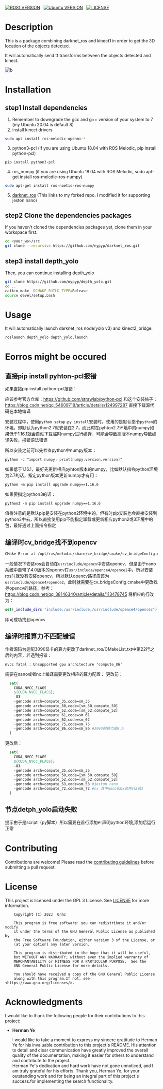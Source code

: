 
[![ROS1 VERSION](https://img.shields.io/badge/ROS-ROS%201%20Noetic-brightgreen)](http://wiki.ros.org/noetic)
&nbsp;
[![Ubuntu VERSION](https://img.shields.io/badge/Tested-Ubuntu%2020.04-green)](https://ubuntu.com/)
&nbsp;
[![LICENSE](https://img.shields.io/badge/license-GPL%203-informational)](https://github.com/0nhc/depth_yolo/blob/master/LICENSE)
&nbsp;

# Description
This is a package combining darknet_ros and kinect1 in order to get the 3D location of the objects detected.

It will automatically send tf transforms between the objects detected and kinect.

![b](imgs/b.jpeg)
  


# Installation
## step1 Install dependencies
1. Remember to downgrade the gcc and g++ version of your system to 7 (my Ubuntu 20.04 is default 8)
2. install kinect drivers
```bash
sudo apt install ros-melodic-openni-*
```
3. python3-pcl (if you are using Ubuntu 18.04 with ROS Melodic, pip install python-pcl)
```bash
pip install python3-pcl
```

4. ros_numpy (if you are using Ubuntu 18.04 with ROS Melodic, sudo apt-get install ros-melodic-ros-numpy)
```bash
sudo apt-get install ros-noetic-ros-numpy
```
5. [darknet_ros](https://github.com/nypyp/darknet_ros.git) (This links to my forked repo. I modified it for supporting jeston nano)
## step2 Clone the dependencies packages
If you haven't cloned the dependencies packages yet, clone them in your workspace first.

```bash
cd <your_ws>/src
git clone --recursive https://github.com/nypyp/darknet_ros.git
```
## step3 install depth_yolo
Then, you can continue installing depth_yolo
```bash
git clone https://github.com/nypyp/depth_yolo.git
cd ..
catkin_make -DCMAKE_BUILD_TYPE=Release
source devel/setup.bash
```
# Usage

It will automatically launch darknet_ros node(yolo v3) and kinect2_bridge.
```bash
roslaunch depth_yolo depth_yolo.launch
```
# Eorros might be occured

## **直接pip install pyhton-pcl报错**

如果直接pip install python-pcl报错：

应该参考官方仓库：https://github.com/strawlab/python-pcl
和这个安装帖子：https://blog.csdn.net/qq_54609718/article/details/124997287
直接下载源代码在本地编译

安装过程中，使用`python setup.py install`安装时，使用的是默认指令`python`的环境，即默认为python2.7就安装在2.7，而此时在pyhton2.7环境中的numpy如果低于1.16.1就会自动下载临时numpy进行编译，可能会导致高版本numpy导致编译失败，报错语法错误

所以安装之前可以先检查python中numpy版本：
```shell
python -c "import numpy; print(numpy.version.version)"
```
如果低于1.16.1，最好先更新相应pyhton版本的numpy，比如默认指令python环境为2.7的话，指定python版本更新numpy才有用：
```shell
python -m pip install upgrade numpy==1.16.6
```
如果要指定python3的话：
```shell 
python3 -m pip install upgrade numpy==1.16.6
```
值得注意的是默认pip是安装在python2环境中的，但有时pip安装也会直接安装到python3中去，所以直接使用pip不能指定卸载或更新相应python2或3环境中的包，最好通过上面指令指定

## **编译时cv_bridge找不到opencv**

```bash
CMake Error at /opt/ros/melodic/share/cv_bridge/cmake/cv_bridgeConfig.cmake:113
```

一般情况下安装ros会自动在`usr/include/opencv`中安装opencv，但是由于nano系统中自带了4.0版本的opencv在`usr/include/opence4/opence2`中，所以安装ros时就没有安装opencv，所以默认opencv路径应该为`usr/include/opence4/opence2`，此时就需要在cv_bridgeConfig.cmake中更改找寻opencv的路径，参考：https://blog.csdn.net/qq_38146340/article/details/113478745
将相应的行改为：
```cmake
set(_include_dirs "include;/usr/include;/usr/include/opence4/opence2")
```
即可成功找到opencv

## **编译时报算力不匹配错误**

作者源码为适配3090显卡的算力更改了darknet_ros/CMakeList.txt中第22行之后的内容，若遇到报错：
```shell
nvcc fatal : Unsupported gpu architecture ‘compute_86‘
```
需要在nano或者nx上编译需要更改相应的算力配置：
更改前：
```cmake
  set(
    CUDA_NVCC_FLAGS
    ${CUDA_NVCC_FLAGS};
    -O3
    -gencode arch=compute_35,code=sm_35
    -gencode arch=compute_50,code=[sm_50,compute_50]
    -gencode arch=compute_52,code=[sm_52,compute_52]
    -gencode arch=compute_61,code=sm_61
    -gencode arch=compute_62,code=sm_62
    -gencode arch=compute_75,code=sm_75
    -gencode arch=compute_86,code=sm_86 #3090的算力是8.6
  )
```
更改后：
```cmake
  set(
    CUDA_NVCC_FLAGS
    ${CUDA_NVCC_FLAGS};
    -O3
    -gencode arch=compute_35,code=sm_35
    -gencode arch=compute_50,code=[sm_50,compute_50]
    -gencode arch=compute_52,code=[sm_52,compute_52]
    -gencode arch=compute_53,code=sm_53 #jeston nano
    -gencode arch=compute_72,code=sm_72 #nx 其中nano和nx这两行2选1
  )
```
## **节点detph_yolo启动失败**

提示由于是script（py脚本）所以需要在首行添加`#!`声明python环境,添加后运行正常

# Contributing
Contributions are welcome! Please read the [contributing guidelines](CONTRIBUTING.md) before submitting a pull request.



# License
This project is licensed under the GPL 3 License. See [LICENSE](LICENSE) for more information.
```
    Copyright (C) 2023  0nhc

    This program is free software: you can redistribute it and/or modify
    it under the terms of the GNU General Public License as published by
    the Free Software Foundation, either version 3 of the License, or
    (at your option) any later version.

    This program is distributed in the hope that it will be useful,
    but WITHOUT ANY WARRANTY; without even the implied warranty of
    MERCHANTABILITY or FITNESS FOR A PARTICULAR PURPOSE.  See the
    GNU General Public License for more details.

    You should have received a copy of the GNU General Public License
    along with this program.If not, see <https://www.gnu.org/licenses/>.                               
```

# Acknowledgments 
I would like to thank the following people for their contributions to this project:

- **Herman Ye**  

  I would like to take a moment to express my sincere gratitude to Herman Ye for his invaluable contribution to this project's README. His attention to detail and clear communication have greatly improved the overall quality of the documentation, making it easier for others to understand and contribute to the project.  
  Herman Ye's dedication and hard work have not gone unnoticed, and I am truly grateful for his efforts. Thank you, Herman Ye, for your outstanding work and for being an integral part of this project's success.for implementing the search functionality.


